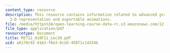 ```yaml
---
content_type: resource
description: This resource contains information related to advanced graphics in MATLAB,
  3-D representation and exportable animations.
file: /media/https%3A/open-learning-course-data-rc.s3.amazonaws.com/12-010-computational-methods-of-scientific-programming-fall-2011/a6178c924163f6e38cd345871c14334b_MIT12_010F11_Lec20.pdf
file_type: application/pdf
resourcetype: Document
title: MIT12_010F11_Lec20.pdf
uid: a6178c92-4163-f6e3-8cd3-45871c14334b
---
```

